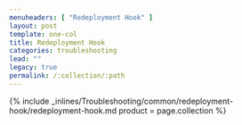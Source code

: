 ```yaml
---
menuheaders: [ "Redeployment Hook" ]
layout: post
template: one-col
title: Redeployment Hook
categories: troubleshooting
lead: ""
legacy: true
permalink: /:collection/:path
---
```



<a href="#redeployment-hook"></a>{% include _inlines/Troubleshooting/common/redeployment-hook/redeployment-hook.md  product = page.collection %}
